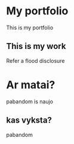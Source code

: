 # My portfolio
This is my portfolio

## This is my work
Refer a flood
disclosure

# Ar matai?
pabandom is naujo

## kas vyksta?


pabandom
